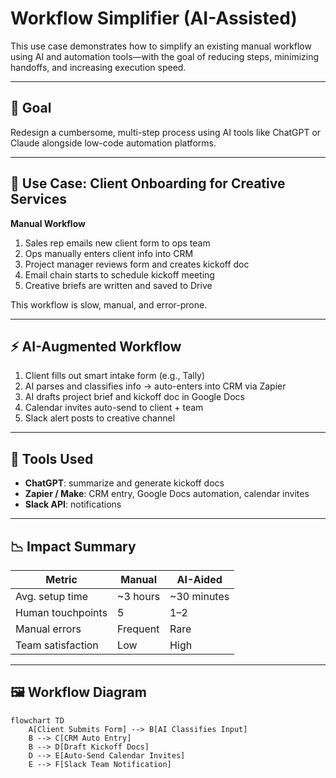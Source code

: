 # Workflow Simplifier (AI-Assisted)

This use case demonstrates how to simplify an existing manual workflow using AI and automation tools—with the goal of reducing steps, minimizing handoffs, and increasing execution speed.

---

## 🎯 Goal

Redesign a cumbersome, multi-step process using AI tools like ChatGPT or Claude alongside low-code automation platforms.

---

## 🧩 Use Case: Client Onboarding for Creative Services

**Manual Workflow**
1. Sales rep emails new client form to ops team  
2. Ops manually enters client info into CRM  
3. Project manager reviews form and creates kickoff doc  
4. Email chain starts to schedule kickoff meeting  
5. Creative briefs are written and saved to Drive  

This workflow is slow, manual, and error-prone.

---

## ⚡ AI-Augmented Workflow

1. Client fills out smart intake form (e.g., Tally)  
2. AI parses and classifies info → auto-enters into CRM via Zapier  
3. AI drafts project brief and kickoff doc in Google Docs  
4. Calendar invites auto-send to client + team  
5. Slack alert posts to creative channel  

---

## 🧠 Tools Used

- **ChatGPT**: summarize and generate kickoff docs  
- **Zapier / Make**: CRM entry, Google Docs automation, calendar invites  
- **Slack API**: notifications  

---

## 📉 Impact Summary

| Metric              | Manual         | AI-Aided        |
|---------------------|----------------|-----------------|
| Avg. setup time     | ~3 hours       | ~30 minutes     |
| Human touchpoints   | 5              | 1–2             |
| Manual errors       | Frequent       | Rare            |
| Team satisfaction   | Low            | High            |

---

## 🖼️ Workflow Diagram

```mermaid
flowchart TD
    A[Client Submits Form] --> B[AI Classifies Input]
    B --> C[CRM Auto Entry]
    B --> D[Draft Kickoff Docs]
    D --> E[Auto-Send Calendar Invites]
    E --> F[Slack Team Notification]
